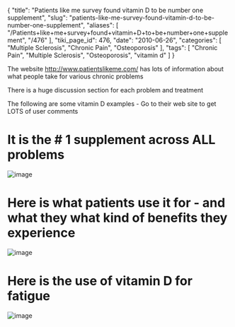 {
    "title": "Patients like me survey found vitamin D to be number one supplement",
    "slug": "patients-like-me-survey-found-vitamin-d-to-be-number-one-supplement",
    "aliases": [
        "/Patients+like+me+survey+found+vitamin+D+to+be+number+one+supplement",
        "/476"
    ],
    "tiki_page_id": 476,
    "date": "2010-06-26",
    "categories": [
        "Multiple Sclerosis",
        "Chronic Pain",
        "Osteoporosis"
    ],
    "tags": [
        "Chronic Pain",
        "Multiple Sclerosis",
        "Osteoporosis",
        "vitamin d"
    ]
}


The website http://www.patientslikeme.com/ has lots of information about what people take for various chronic problems

There is a huge discussion section for each problem and treatment

The following are some vitamin D examples - Go to their web site to get LOTS of user comments

# It is the # 1 supplement across ALL problems

<img src="https://d378j1rmrlek7x.cloudfront.net/attachments/gif/patients-like-me---vitamin-d-is-top-supplement.gif" alt="image">

# Here is what patients use it for - and what they what kind of benefits they experience

<img src="https://d378j1rmrlek7x.cloudfront.net/attachments/gif/patients-like-me---what-vitamin-d-is-used-for.gif" alt="image">

# Here is the use of vitamin D for fatigue

<img src="https://d378j1rmrlek7x.cloudfront.net/attachments/gif/patients-like-me---fatigue.gif" alt="image">